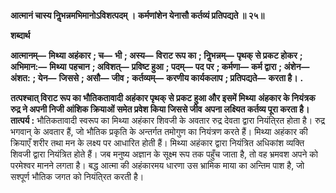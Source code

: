 **आत्मानं चास्य निॢभन्नमभिमानोऽविशत्पदम् ।** **कर्मणांशेन येनासौ कर्तव्यं प्रतिपद्यते ॥ २५॥** 

**शब्दार्थ** 

**आत्मानम्—** **मिथ्या अहंकार** **; च—** **भी** **; अस्य—** **विराट रूप का** **; निॢभन्नम्—** **पृथक् से प्रकट होकर** **; अभिमान:—** **मिथ्या** **पहचान** **; अविशत्—** **प्रविष्ट हुआ** **; पदम्—** **पद पर** **; कर्मणा—** **कर्म द्वारा** **; अंशेन—** **अंशत:** **; येन—** **जिससे** **; असौ—** **जीव** **;** **कर्तव्यम्—** **करणीय कार्यकलाप** **; प्रतिपद्यते—** **करता है।** **.** 

**तत्पश्चात् विराट रूप का भौतिकतावादी अहंकार पृथक् से प्रकट हुआ और इसमें मिथ्या** **अंहकार के नियंत्रक रुद्र ने अपनी निजी आंशिक क्रियाओं समेत प्रवेश किया जिससे जीव** **अपना लक्ष्यित कर्तव्य पूरा करता है।** **तात्पर्य :** भौतिकतावादी स्वरूप का मिथ्या अहंकार शिवजी के अवतार रुद्र देवता द्वारा नियंति्रत होता है। रुद्र भगवान् के अवतार हैं, जो भौतिक प्रकृति के अन्तर्गत तमोगुण का नियंत्रण करते हैं। मिथ्या अहंकार की क्रियाएँ शरीर तथा मन के लक्ष्य पर आधारित होती हैं। मिथ्या अहंकार द्वारा नियंत्रित अधिकांश व्यक्ति शिवजी द्वारा नियंत्रित होते हैं। जब मनुष्य अज्ञान के सूक्ष्म रूप तक पहुँच जाता है, तो वह भ्रमवश अपने को परमेश्वर मानने लगता है। बद्ध आत्मा की अहंकारमय धारणा उस भ्रामिक माया का अन्तिम पाश है, जो सश्पूर्ण भौतिक जगत को नियंति्रत करती है।  